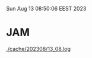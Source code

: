 Sun Aug 13 08:50:06 EEST 2023
# JAM
<a href='./cache/202308/13_08.log'>./cache/202308/13_08.log</a>
